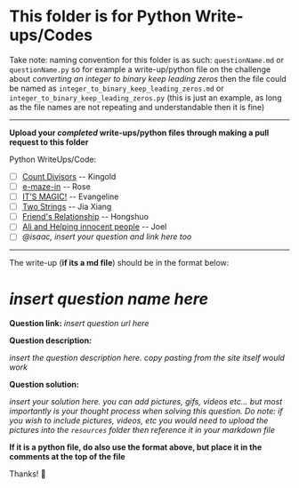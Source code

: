 # This folder is for Python Write-ups/Codes

Take note: naming convention for this folder is as such: `questionName.md` or `questionName.py` so for example a write-up/python file on the challenge about _converting an integer to binary keep leading zeros_  then the file could be named as `integer_to_binary_keep_leading_zeros.md` or `integer_to_binary_keep_leading_zeros.py` (this is just an example, as long as the file names are not repeating and understandable then it is fine)

---

**Upload your *__completed__* write-ups/python files through making a pull request to this folder**

Python WriteUps/Code:
- [ ] [Count Divisors](https://www.hackerearth.com/practice/basic-programming/input-output/basics-of-input-output/practice-problems/algorithm/count-divisors/) -- Kingold 
- [ ] [e-maze-in](https://www.hackerearth.com/practice/basic-programming/input-output/basics-of-input-output/practice-problems/algorithm/e-maze-in-1aa4e2ac/) -- Rose
- [ ] [IT’S MAGIC!](https://www.hackerearth.com/practice/basic-programming/input-output/basics-of-input-output/practice-problems/algorithm/its-magic/) -- Evangeline
- [ ] [Two Strings](https://www.hackerearth.com/practice/basic-programming/input-output/basics-of-input-output/practice-problems/algorithm/two-strings-4/) -- Jia Xiang
- [ ] [Friend's Relationship](https://www.hackerearth.com/practice/basic-programming/input-output/basics-of-input-output/practice-problems/algorithm/friends-relationship-1/) -- Hongshuo
- [ ] [Ali and Helping innocent people](https://www.hackerearth.com/practice/basic-programming/input-output/basics-of-input-output/practice-problems/algorithm/cartag-948c2b02/) -- Joel
- [ ] _@isaac, insert your question and link here too_

---

The write-up (**if its a md file**) should be in the format below:

# _insert question name here_

**Question link:** _insert question url here_

**Question description:**

_insert the question description here. copy pasting from the site itself would work_

**Question solution:**

_insert your solution here. you can add pictures, gifs, videos etc... but most importantly is your thought process when solving this question. Do note: if you wish to include pictures, videos, etc you would need to upload the pictures into the `resources` folder then reference it in your markdown file_

**If it is a python file, do also use the format above, but place it in the comments at the top of the file**

Thanks! :pray:
